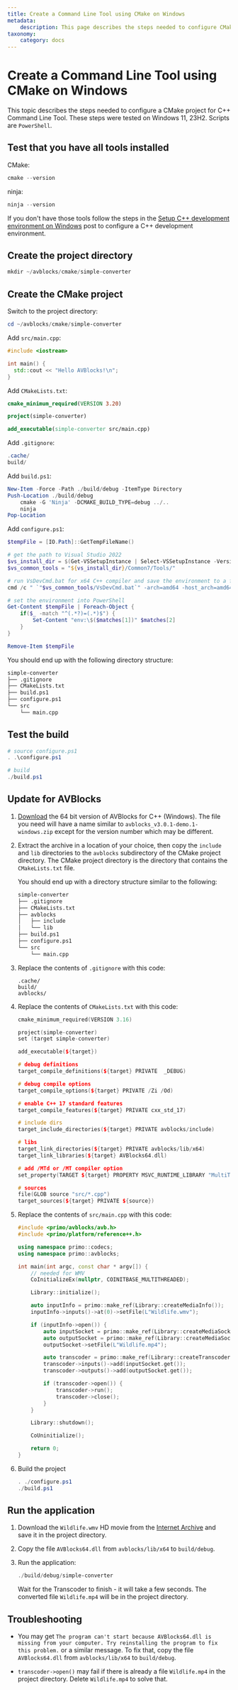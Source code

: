 ```yaml
---
title: Create a Command Line Tool using CMake on Windows
metadata:
    description: This page describes the steps needed to configure CMake project for AVBlocks Command Line Tool on Windows
taxonomy:
    category: docs
---
```


# Create a Command Line Tool using CMake on Windows

This topic describes the steps needed to configure a CMake project for C++ Command Line Tool. These steps were tested on Windows 11, 23H2. Scripts are `PowerShell`.

## Test that you have all tools installed

CMake:

```powershell
cmake --version
```

ninja:

```powershell
ninja --version
```

If you don't have those tools follow the steps in the [Setup C++ development environment on Windows](https://blog.primosoftware.com/setup-cpp-development-environment-windows/) post to configure a C++ development environment. 

## Create the project directory

```powershell
mkdir ~/avblocks/cmake/simple-converter
```

## Create the CMake project 

Switch to the project directory:

```powershell
cd ~/avblocks/cmake/simple-converter
```

Add `src/main.cpp`:

```cpp
#include <iostream>

int main() {
  std::cout << "Hello AVBlocks!\n";
}
```

Add `CMakeLists.txt`:

```cmake
cmake_minimum_required(VERSION 3.20)

project(simple-converter)

add_executable(simple-converter src/main.cpp)
```

Add `.gitignore`:

```powershell
.cache/
build/
```

Add `build.ps1`:

```powershell
New-Item -Force -Path ./build/debug -ItemType Directory 
Push-Location ./build/debug
    cmake -G 'Ninja' -DCMAKE_BUILD_TYPE=debug ../..
    ninja
Pop-Location
```

Add `configure.ps1`:

```powershell
$tempFile = [IO.Path]::GetTempFileName()

# get the path to Visual Studio 2022
$vs_install_dir = $(Get-VSSetupInstance | Select-VSSetupInstance -Version '[17.0,18.0]' | Select-Object -ExpandProperty InstallationPath)
$vs_common_tools = "${vs_install_dir}/Common7/Tools/"

# run VsDevCmd.bat for x64 C++ compiler and save the environment to a file
cmd /c " `"$vs_common_tools/VsDevCmd.bat`" -arch=amd64 -host_arch=amd64 && set > `"$tempFile`""

# set the environment into PowerShell
Get-Content $tempFile | Foreach-Object {
    if($_ -match "^(.*?)=(.*)$") {
        Set-Content "env:\$($matches[1])" $matches[2]
    }
}

Remove-Item $tempFile
```

You should end up with the following directory structure:

```sh
simple-converter
├── .gitignore
├── CMakeLists.txt
├── build.ps1
├── configure.ps1
└── src
    └── main.cpp
```

## Test the build

```powershell
# source configure.ps1
. .\configure.ps1

# build
./build.ps1
```

## Update for AVBlocks

1. [Download](https://github.com/avblocks/avblocks-core/releases/) the 64 bit version of AVBlocks for C++ (Windows). The file you need will have a name similar to `avblocks_v3.0.1-demo.1-windows.zip` except for the version number which may be different. 

2. Extract the archive in a location of your choice, then copy the `include` and `lib` directories to the `avblocks` subdirectory of the CMake project directory. The CMake project directory is the directory that contains the `CMakeLists.txt` file.

    You should end up with a directory structure similar to the following:

    ```sh
    simple-converter
    ├── .gitignore
    ├── CMakeLists.txt
    ├── avblocks
    │   ├── include
    │   └── lib
    ├── build.ps1
    ├── configure.ps1
    └── src
        └── main.cpp
    ```

3. Replace the contents of `.gitignore` with this code:

    ```
    .cache/
    build/
    avblocks/
    ```

3. Replace the contents of `CMakeLists.txt` with this code:

    ```cpp
    cmake_minimum_required(VERSION 3.16)

    project(simple-converter)
    set (target simple-converter)

    add_executable(${target})

    # debug definitions
    target_compile_definitions(${target} PRIVATE  _DEBUG)

    # debug compile options
    target_compile_options(${target} PRIVATE /Zi /Od)

    # enable C++ 17 standard features
    target_compile_features(${target} PRIVATE cxx_std_17)

    # include dirs
    target_include_directories(${target} PRIVATE avblocks/include)

    # libs
    target_link_directories(${target} PRIVATE avblocks/lib/x64)
    target_link_libraries(${target} AVBlocks64.dll)

    # add /MTd or /MT compiler option 
    set_property(TARGET ${target} PROPERTY MSVC_RUNTIME_LIBRARY "MultiThreaded$<$<CONFIG:Debug>:Debug>")

    # sources
    file(GLOB source "src/*.cpp")
    target_sources(${target} PRIVATE ${source})
    ```

4. Replace the contents of `src/main.cpp` with this code:

    ```cpp
    #include <primo/avblocks/avb.h>
    #include <primo/platform/reference++.h>

    using namespace primo::codecs;
    using namespace primo::avblocks;

    int main(int argc, const char * argv[]) {
        // needed for WMV
        CoInitializeEx(nullptr, COINITBASE_MULTITHREADED);

        Library::initialize();

        auto inputInfo = primo::make_ref(Library::createMediaInfo());
        inputInfo->inputs()->at(0)->setFile(L"Wildlife.wmv");

        if (inputInfo->open()) {
            auto inputSocket = primo::make_ref(Library::createMediaSocket(inputInfo.get()));
            auto outputSocket = primo::make_ref(Library::createMediaSocket(Preset::Video::Generic::MP4::Base_H264_AAC));
            outputSocket->setFile(L"Wildlife.mp4");

            auto transcoder = primo::make_ref(Library::createTranscoder());
            transcoder->inputs()->add(inputSocket.get());
            transcoder->outputs()->add(outputSocket.get());

            if (transcoder->open()) {
                transcoder->run();
                transcoder->close();
            }
        }

        Library::shutdown();

        CoUninitialize();

        return 0;
    }
    ```

10. Build the project

    ```powershell
    . ./configure.ps1
    ./build.ps1
    ```
## Run the application

1. Download the `Wildlife.wmv` HD movie from the [Internet Archive](https://archive.org/download/WildlifeHd/Wildlife.wmv) and save it in the project directory.

2. Copy the file `AVBlocks64.dll` from `avblocks/lib/x64` to `build/debug`. 

3. Run the application:

    ```powershell
    ./build/debug/simple-converter
    ```
    
    Wait for the Transcoder to finish - it will take a few seconds. The converted file `Wildlife.mp4` will be in the project directory.
	
## Troubleshooting

* You may get `The program can't start because AVBlocks64.dll is missing from your computer. Try reinstalling the program to fix this problem.` or a similar message. To fix that, copy the file `AVBlocks64.dll` from `avblocks/lib/x64` to `build/debug`.

* `transcoder->open()` may fail if there is already a file `Wildlife.mp4` in the project directory. Delete `Wildlife.mp4` to solve that.         
